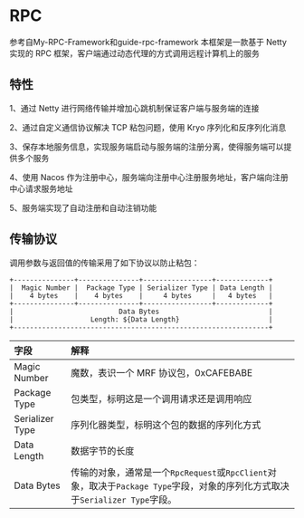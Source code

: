# RPC

参考自My-RPC-Framework和guide-rpc-framework 本框架是一款基于 Netty 实现的 RPC 框架，客户端通过动态代理的方式调用远程计算机上的服务

## 特性

1、通过 Netty 进行网络传输并增加心跳机制保证客户端与服务端的连接

2、通过自定义通信协议解决 TCP 粘包问题，使用 Kryo 序列化和反序列化消息

3、保存本地服务信息，实现服务端启动与服务端的注册分离，使得服务端可以提供多个服务

4、使用 Nacos 作为注册中心，服务端向注册中心注册服务地址，客户端向注册中心请求服务地址

5、服务端实现了自动注册和自动注销功能

## 传输协议

调用参数与返回值的传输采用了如下协议以防止粘包：

```
+---------------+---------------+-----------------+-------------+
|  Magic Number |  Package Type | Serializer Type | Data Length |
|    4 bytes    |    4 bytes    |     4 bytes     |   4 bytes   |
+---------------+---------------+-----------------+-------------+
|                          Data Bytes                           |
|                   Length: ${Data Length}                      |
+---------------------------------------------------------------+
```

| 字段            | 解释                                                         |
| :-------------- | :----------------------------------------------------------- |
| Magic Number    | 魔数，表识一个 MRF 协议包，0xCAFEBABE                        |
| Package Type    | 包类型，标明这是一个调用请求还是调用响应                     |
| Serializer Type | 序列化器类型，标明这个包的数据的序列化方式                   |
| Data Length     | 数据字节的长度                                               |
| Data Bytes      | 传输的对象，通常是一个`RpcRequest`或`RpcClient`对象，取决于`Package Type`字段，对象的序列化方式取决于`Serializer Type`字段。 |


